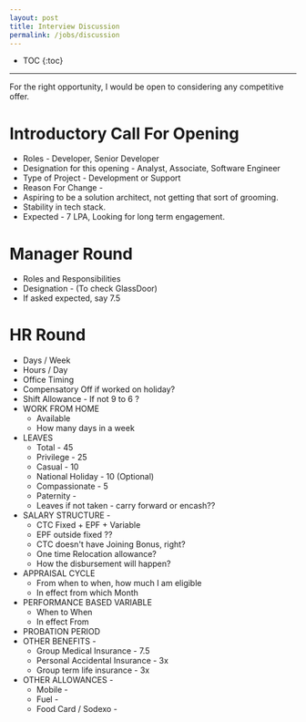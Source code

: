 ```yaml
---
layout: post
title: Interview Discussion
permalink: /jobs/discussion
---
```


- TOC
{:toc}

---

For the right opportunity, I would be open to considering any competitive offer.

# Introductory Call For Opening
- Roles - Developer, Senior Developer
- Designation for this opening - Analyst, Associate, Software Engineer
- Type of Project - Development or Support
- Reason For Change - 
- Aspiring to be a solution architect, not getting that sort of grooming.
- Stability in tech stack.
- Expected - 7 LPA, Looking for long term engagement.

# Manager Round
- Roles and Responsibilities
- Designation - (To check GlassDoor)
- If asked expected, say 7.5

# HR Round
- Days / Week 
- Hours / Day 
- Office Timing
- Compensatory Off if worked on holiday?
- Shift Allowance - If not 9 to 6 ?
- WORK FROM HOME
    - Available
    - How many days in a week
- LEAVES
    - Total - 45
    - Privilege - 25
    - Casual - 10
    - National Holiday - 10 (Optional)
    - Compassionate - 5
    - Paternity - 
    - Leaves if not taken - carry forward or encash??
- SALARY STRUCTURE - 
    - CTC Fixed + EPF + Variable
    - EPF outside fixed ??
    - CTC doesn't have Joining Bonus, right?
    - One time Relocation allowance?
    - How the disbursement will happen?
- APPRAISAL CYCLE
    - From when to when, how much I am eligible
    - In effect from which Month
- PERFORMANCE BASED VARIABLE
    - When to When
    - In effect From
- PROBATION PERIOD
- OTHER BENEFITS -
    - Group Medical Insurance - 7.5
    - Personal Accidental Insurance - 3x
    - Group term life insurance - 3x
- OTHER ALLOWANCES -
    - Mobile -
    - Fuel - 
    - Food Card / Sodexo - 